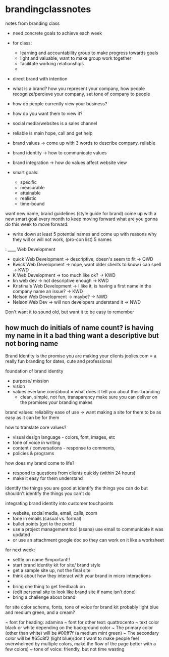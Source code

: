 # brandingclassnotes
notes from branding class

- need concrete goals to achieve each week
- for class: 
   - learning and accountability group to make progress towards goals
   - light and valuable, want to make group work together
   - facilitate working relationships
   - 
- direct brand with intention
- what is a brand? how you represent your company, how people recognize/percieve your company, set tone of company to people

- how do people currently view your business?
- how do you want them to view it?
- social media/websites is a sales channel
- reliable is main hope, call and get help

- brand values -> come up with 3 words to describe company, reliable
- brand identity -> how to communicate values
- brand integration -> how do values affect website view

- smart goals:
   - specific
   - measurable
   - attainable
   - realistic
   - time-bound

want new name, brand guidelines (style guide for brand)
come up with a new smart goal every month to keep moving forward
what are you gonna do this week to move forward:
- write down at least 5 potential names and come up with reasons why they will or will not work, (pro-con list)
5 names 

: ____ Web Development
- quick Web Development -> descriptive, doesn's seem to fit -> QWD
- Kwick Web Development -> nope, want older clients to know i can spell -> KWD
- K Web Development -> too much like ok? -> KWD
- kn web dev -> not descriptive enough -> KWD
- Kristina's Web Development -> I like it, is having a first name in the company name an issue? -> KWD
- Nelson Web Development -> maybe? -> NWD
- Nelson Web Dev -> will non developers understand it -> NWD

Don't want it to sound old, but want it to be easy to remember

how much do initials of name count?
is having my name in it a bad thing
want a descriptive but not boring name
---------------------------------------
Brand Identity is the promise you are making your clients
joolies.com = a really fun branding for dates, cute and professional

foundation of brand identity
- purpose/ mission
- vision
- values
everlane.com/about = what does it tell you about their branding
   - clean, simple, not fun, transparency
make sure you can deliver on the promises your branding makes

brand  values: 
reliability
ease of use -> want making a site for them to be as easy as it can be for them

how to translate core values?
- visual design language - colors, font, images, etc
- tone of voice in writing
- content / conversations - response to comments, 
- policies & programs

 how does my brand come to life?
 - respond to questions from clients quickly (within 24 hours)
 - make it easy for them understand
 
 
 identify the things you are good at 
 identify the things you can do but shouldn't
 identify the things you can't do
 
 integrating brand identity into customer touchpoints
 - website, social media, email, calls, zoom
 - tone in emails (casual vs. formal)
 - bullet points (get to the point)
 - use a project management tool (asana) use email to communicate it was updated
 - or use an attachment google doc so they can work on it like a worksheet
 
 

for next week:
- settle on name !!important!!
- start brand identity kit for site/ brand style            
- get a sample site up, not the final site
 - think about how they interact with your brand in micro interactions
 - 
- bring one thing to get feedback on
- (edit personal site to look like brand site if name isn't done)
- bring a challenge about brand 

for site color scheme, fonts, tone of voice for brand kit
 probably light blue and medium green, 
 and a cream?
 
~ font for heading: adamina
~ font for other text: quattrocento
~ text color black or white depending on the background color
~ The primary color (other than white) will be #00ff7f (a medium mint green)
~ The secondary color will be #65c8f2 (light blue)(don't want to make people feel overwhelmed by multiple colors, make the flow of the page better with a few colors)
~ tone of voice: friendly, but not time wasting
